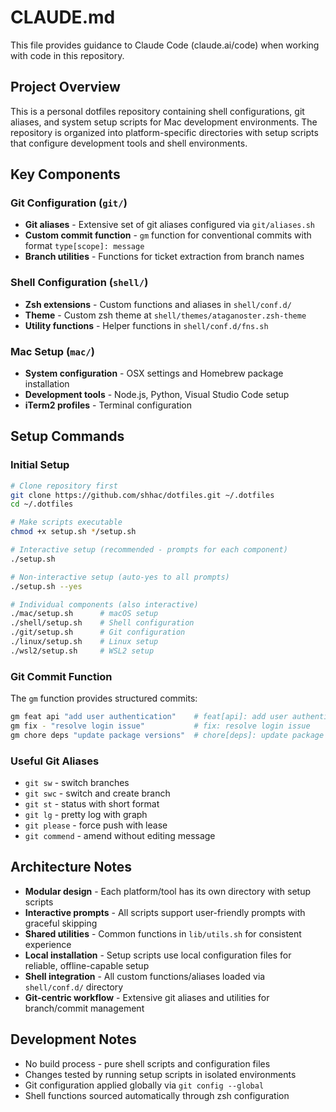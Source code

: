 # CLAUDE.md

This file provides guidance to Claude Code (claude.ai/code) when working with code in this repository.

## Project Overview

This is a personal dotfiles repository containing shell configurations, git aliases, and system setup scripts for Mac development environments. The repository is organized into platform-specific directories with setup scripts that configure development tools and shell environments.

## Key Components

### Git Configuration (`git/`)
- **Git aliases** - Extensive set of git aliases configured via `git/aliases.sh`
- **Custom commit function** - `gm` function for conventional commits with format `type[scope]: message`
- **Branch utilities** - Functions for ticket extraction from branch names

### Shell Configuration (`shell/`)
- **Zsh extensions** - Custom functions and aliases in `shell/conf.d/`
- **Theme** - Custom zsh theme at `shell/themes/ataganoster.zsh-theme`
- **Utility functions** - Helper functions in `shell/conf.d/fns.sh`

### Mac Setup (`mac/`)
- **System configuration** - OSX settings and Homebrew package installation
- **Development tools** - Node.js, Python, Visual Studio Code setup
- **iTerm2 profiles** - Terminal configuration

## Setup Commands

### Initial Setup
```bash
# Clone repository first
git clone https://github.com/shhac/dotfiles.git ~/.dotfiles
cd ~/.dotfiles

# Make scripts executable  
chmod +x setup.sh */setup.sh

# Interactive setup (recommended - prompts for each component)
./setup.sh

# Non-interactive setup (auto-yes to all prompts)
./setup.sh --yes

# Individual components (also interactive)
./mac/setup.sh      # macOS setup
./shell/setup.sh    # Shell configuration  
./git/setup.sh      # Git configuration
./linux/setup.sh    # Linux setup
./wsl2/setup.sh     # WSL2 setup
```

### Git Commit Function
The `gm` function provides structured commits:
```bash
gm feat api "add user authentication"    # feat[api]: add user authentication
gm fix - "resolve login issue"           # fix: resolve login issue
gm chore deps "update package versions"  # chore[deps]: update package versions
```

### Useful Git Aliases
- `git sw` - switch branches
- `git swc` - switch and create branch
- `git st` - status with short format
- `git lg` - pretty log with graph
- `git please` - force push with lease
- `git commend` - amend without editing message

## Architecture Notes

- **Modular design** - Each platform/tool has its own directory with setup scripts
- **Interactive prompts** - All scripts support user-friendly prompts with graceful skipping
- **Shared utilities** - Common functions in `lib/utils.sh` for consistent experience
- **Local installation** - Setup scripts use local configuration files for reliable, offline-capable setup
- **Shell integration** - All custom functions/aliases loaded via `shell/conf.d/` directory
- **Git-centric workflow** - Extensive git aliases and utilities for branch/commit management

## Development Notes

- No build process - pure shell scripts and configuration files
- Changes tested by running setup scripts in isolated environments
- Git configuration applied globally via `git config --global`
- Shell functions sourced automatically through zsh configuration